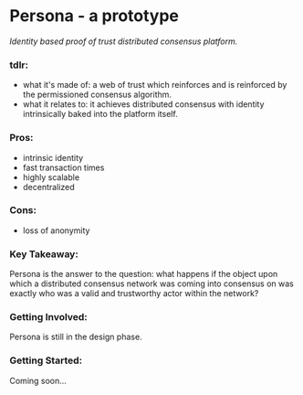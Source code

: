 # Persona - a prototype
_Identity based proof of trust distributed consensus platform._

### tdlr:
- what it's made of: a web of trust which reinforces and is reinforced by the permissioned consensus algorithm.
- what it relates to: it achieves distributed consensus with identity intrinsically baked into the platform itself.

### Pros:
- intrinsic identity
- fast transaction times
- highly scalable
- decentralized
### Cons:
- loss of anonymity

### Key Takeaway:
Persona is the answer to the question: what happens if the object upon which a distributed consensus network was coming into consensus on was exactly who was a valid and trustworthy actor within the network?

### Getting Involved:
Persona is still in the design phase.

### Getting Started:
Coming soon...
